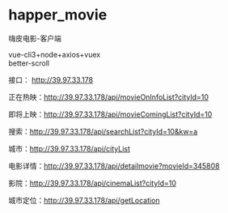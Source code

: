 # happer_movie
嗨皮电影-客户端

vue-cli3+node+axios+vuex\
better-scroll

接口：
http://39.97.33.178

正在热映：http://39.97.33.178/api/movieOnInfoList?cityId=10

即将上映：http://39.97.33.178/api/movieComingList?cityId=10

搜索：http://39.97.33.178/api/searchList?cityId=10&kw=a

城市：http://39.97.33.178/api/cityList

电影详情：http://39.97.33.178/api/detailmovie?movieId=345808

影院：http://39.97.33.178/api/cinemaList?cityId=10

城市定位：http://39.97.33.178/api/getLocation



